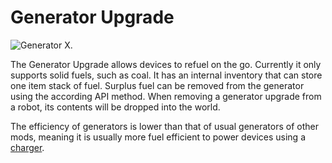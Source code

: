 # Generator Upgrade

![Generator X.](oredict:oc:generatorUpgrade)

The Generator Upgrade allows devices to refuel on the go. Currently it only supports solid fuels, such as coal. It has an internal inventory that can store one item stack of fuel. Surplus fuel can be removed from the generator using the according API method. When removing a generator upgrade from a robot, its contents will be dropped into the world.

The efficiency of generators is lower than that of usual generators of other mods, meaning it is usually more fuel efficient to power devices using a [charger](../block/charger.md).

